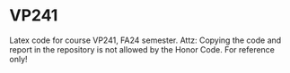 # VP241
Latex code for course VP241, FA24 semester. Attz: Copying the code and report in the repository is not allowed by the Honor Code. For reference only!
